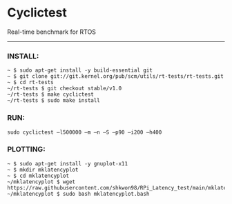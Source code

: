 # Cyclictest
Real-time benchmark for RTOS

---

### INSTALL:

    ~ $ sudo apt-get install -y build-essential git
    ~ $ git clone git://git.kernel.org/pub/scm/utils/rt-tests/rt-tests.git
    ~ $ cd rt-tests
    ~/rt-tests $ git checkout stable/v1.0
    ~/rt-tests $ make cyclictest
    ~/rt-tests $ sudo make install
    
### RUN:

    sudo cyclictest –l500000 –m –n –S –p90 –i200 –h400
    
### PLOTTING:
    
    ~ $ sudo apt-get install -y gnuplot-x11
    ~ $ mkdir mklatencyplot
    ~ $ cd mklatencyplot
    ~/mklatencyplot $ wget https://raw.githubusercontent.com/shkwon98/RPi_Latency_test/main/mklatencyplot.bash
    ~/mklatencyplot $ sudo bash mklatencyplot.bash
